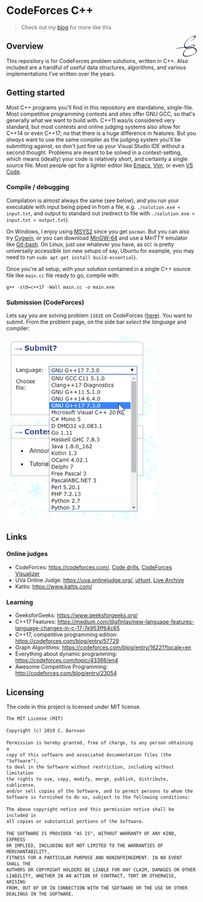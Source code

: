 # CodeForces C++
> Check out my [blog](https://codebarn.ca) for more like this
<span>
    <a href="https://codebarn.ca"><img src="img/logo.png" style="float: right;" width="55" height="55" alt="CodeBarn Blog"></a>
</span>

## Overview

This repository is for CodeForces problem solutions, written in C++.  Also included are a handful of useful data structures, algorithms, and various implementations I've written over the years.

## Getting started

Most C++ programs you'll find in this repository are standalone, single-file.  Most competitive programming contests and sites offer GNU GCC, so that's generally what we want to build with.  C++11 was/is considered very standard, but most contests and online judging systems also allow for C++14 or even C++17; no that there is a huge difference in features.  But you *always* want to use the same compiler as the judging system you'll be submitting against, so don't just fire up your Visual Studio IDE without a second thought.  Problems are meant to be solved in a contest-setting, which means (ideally) your code is relatively short, and certainly a single source file.   Most people opt for a lighter editor like [Emacs](https://www.gnu.org/software/emacs/), [Vim](https://www.vim.org/), or even [VS Code](https://code.visualstudio.com/).

### Compile / debugging

Compilation is almost always the same (see below), and you run your executable with input being piped in from a file, e.g. `./solution.exe < input.txt`, and output to standard out (redirect to file with `./solution.exe < input.txt > output.txt`).

On Windows, I enjoy using [MSYS2](http://www.msys2.org/) since you get `pacman`.  But you can also try [Cygwin](https://www.cygwin.com/), or you can download [MinGW-64](https://mingw-w64.org) and use a MinTTY emulator like [Git-bash](https://gitforwindows.org/).  On Linux, just use whatever you have, as `GCC` is pretty universally accessible (on new setups of say, Ubuntu for example, you may need to run `sudo apt-get install build-essential`).

Once you're all setup, with your solution contained in a single C++ source file like `main.cc` file ready to go, compile with:

```shell
g++ -std=c++17 -Wall main.cc -o main.exe
```

### Submission (CodeForces)

Lets say you are solving problem `1102E` on CodeForces ([here](https://codeforces.com/problemset/problem/1102/E)).  You want to submit.  From the problem page, on the side bar *select the language* and compiler:

<img src="img/codeforces-submit.png">

## Links

### Online judges

- CodeForces: https://codeforces.com/, [Code drills](https://code-drills.com), [CodeForces Visualizer](https://cfviz.netlify.com/)
- UVa Online Judge: https://uva.onlinejudge.org/, [uHunt](https://uhunt.onlinejudge.org/), [Live Archive](https://icpcarchive.ecs.baylor.edu/)
- Kattis: https://www.kattis.com/


### Learning

- GeeksforGeeks: https://www.geeksforgeeks.org/
- C++17 Features: https://medium.com/@afinlay/new-language-features-language-changes-in-c-17-7e953ff64c65
- C++17, competitive programming edition: https://codeforces.com/blog/entry/57729
- Graph Algorithms: https://codeforces.com/blog/entry/16221?locale=en
- Everything about dynamic programming: https://codeforces.com/topic/43366/en4
- Awesome Competitive Programming: http://codeforces.com/blog/entry/23054


<!-- Even though this information can be found inside the project on machine-readable
format like in a .json file, it's good to include a summary of most useful
links to humans using your project. You can include links like:

- Project homepage: https://your.github.com/awesome-project/
- Repository: https://github.com/your/awesome-project/
- Issue tracker: https://github.com/your/awesome-project/issues
  - In case of sensitive bugs like security vulnerabilities, please contact
    my@email.com directly instead of using issue tracker. We value your effort
    to improve the security and privacy of this project!
- Related projects:
  - Your other project: https://github.com/your/other-project/
  - Someone else's project: https://github.com/someones/awesome-project/ -->


## Licensing

The code in this project is licensed under MIT license.

```
The MIT License (MIT)

Copyright (c) 2019 C. Barnson

Permission is hereby granted, free of charge, to any person obtaining a
copy of this software and associated documentation files (the "Software"),
to deal in the Software without restriction, including without limitation
the rights to use, copy, modify, merge, publish, distribute, sublicense,
and/or sell copies of the Software, and to permit persons to whom the
Software is furnished to do so, subject to the following conditions:

The above copyright notice and this permission notice shall be included in
all copies or substantial portions of the Software.

THE SOFTWARE IS PROVIDED "AS IS", WITHOUT WARRANTY OF ANY KIND, EXPRESS
OR IMPLIED, INCLUDING BUT NOT LIMITED TO THE WARRANTIES OF MERCHANTABILITY,
FITNESS FOR A PARTICULAR PURPOSE AND NONINFRINGEMENT. IN NO EVENT SHALL THE
AUTHORS OR COPYRIGHT HOLDERS BE LIABLE FOR ANY CLAIM, DAMAGES OR OTHER
LIABILITY, WHETHER IN AN ACTION OF CONTRACT, TORT OR OTHERWISE, ARISING
FROM, OUT OF OR IN CONNECTION WITH THE SOFTWARE OR THE USE OR OTHER
DEALINGS IN THE SOFTWARE.
```